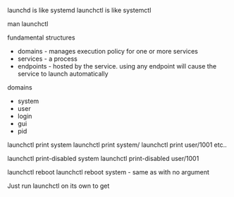 launchd is like systemd
launchctl is like systemctl

man launchctl

fundamental structures
* domains - manages execution policy for one or more services
* services - a process
* endpoints - hosted by the service. using any endpoint will cause the service to launch automatically

domains
* system
* user
* login
* gui
* pid

launchctl print system
launchctl print system/<service name>
launchctl print user/1001
etc..

launchctl print-disabled system
launchctl print-disabled user/1001

launchctl reboot
launchctl reboot system - same as with no argument

Just run launchctl on its own to get